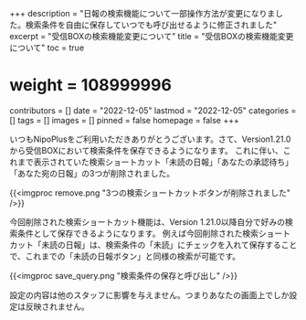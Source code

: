 +++
description = "日報の検索機能について一部操作方法が変更になりました。検索条件を自由に保存していつでも呼び出せるように修正されました"
excerpt = "受信BOXの検索機能変更について"
title = "受信BOXの検索機能変更について"
toc = true
# weight = 108999996
contributors = []
date = "2022-12-05"
lastmod = "2022-12-05"
categories = []
tags = []
images = []
pinned = false
homepage = false
+++

いつもNipoPlusをご利用いただきありがとうございます。さて、Version1.21.0から受信BOXにおいて検索条件を保存できるようになります。
これに伴い、これまで表示されていた検索ショートカット「未読の日報」「あなたの承認待ち」「あなた宛の日報」の3つが削除されました。

{{<imgproc remove.png "3つの検索ショートカットボタンが削除されました" />}}

今回削除された検索ショートカット機能は、Version 1.21.0以降自分で好みの検索条件として保存できるようになります。
例えば今回削除された検索ショートカット「未読の日報」は、検索条件の「未読」にチェックを入れて保存することで、これまでの「未読の日報ボタン」と同様の検索が可能です。

{{<imgproc save_query.png "検索条件の保存と呼び出し" />}}

設定の内容は他のスタッフに影響を与えません。つまりあなたの画面上でしか設定は反映されません。
